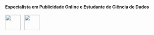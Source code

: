 #### Especialista em Publicidade Online e Estudante de Ciência de Dados

<div display= "inline">
 <img src="https://cdn.jsdelivr.net/gh/devicons/devicon@latest/icons/python/python-original-wordmark.svg" width="50" />
 &nbsp;&nbsp;<img src="https://cdn.jsdelivr.net/gh/devicons/devicon@latest/icons/azuresqldatabase/azuresqldatabase-original.svg" width="50" />
</div>
